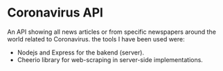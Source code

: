 # Coronavirus API

An API showing all news articles or from specific newspapers around the world related to Coronavirus.
the tools I have been used were:
  - Nodejs and Express for the bakend (server).
  - Cheerio library for web-scraping in server-side implementations.
